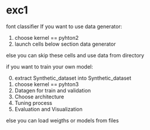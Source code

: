 # exc1
font classifier
If you want to use data generator:

  1) choose kernel == pyhton2
  2) launch cells below section data generator
  
else you can skip these cells and use data from directory

if you want to train your own model:

  0) extract Synthetic_dataset into Synthetic_dataset
  1) choose kernel == pyhton3
  2) Datagen for train and validation
  3) Choose architecture
  4) Tuning process
  5) Evaluation and Visualization

  else you can load weigths or models from files
